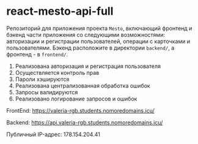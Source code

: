 # react-mesto-api-full
Репозиторий для приложения проекта `Mesto`, включающий фронтенд и бэкенд части приложения со следующими возможностями: авторизации и регистрации пользователей, операции с карточками и пользователями. Бэкенд расположите в директории `backend/`, а фронтенд - в `frontend/`. 
1. Реализована авторизация и регистрация пользователя
2. Осуществляется контроль прав
3. Пароли хэшируются
4. Реализована централизованная обработка ошибок
5. Запросы валидируются
6. Реализовано логирование запросов и ошибок
  
FrontEnd: https://valeria-rgb.students.nomoredomains.icu/

Backend: https://api.valeria-rgb.students.nomoredomains.icu/

Публичный IP-адрес: 178.154.204.41
